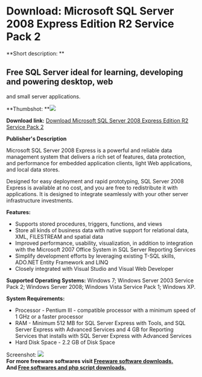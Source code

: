 # Download: Microsoft SQL Server 2008 Express Edition R2 Service Pack 2

**Short description: **

## Free SQL Server ideal for learning, developing and powering desktop, web
and small server applications.

  
**Thumbshot: **![](http://www.freewarefiles.com/screenshot/sqlsvrexp2008at_md.jpg)   
  
**Download link:** [Download Microsoft SQL Server 2008 Express Edition R2 Service Pack 2](http://freesoftwares.boysofts.com/Microsoft-SQL-Server-Express-Edition-Service-Pack-1_program_17936.html)  
  

**Publisher's Description**  
  

Microsoft SQL Server 2008 Express is a powerful and reliable data management
system that delivers a rich set of features, data protection, and performance
for embedded application clients, light Web applications, and local data
stores.

Designed for easy deployment and rapid prototyping, SQL Server 2008 Express is
available at no cost, and you are free to redistribute it with applications.
It is designed to integrate seamlessly with your other server infrastructure
investments.

**Features:**

  * Supports stored procedures, triggers, functions, and views 
  * Store all kinds of business data with native support for relational data, XML, FILESTREAM and spatial data 
  * Improved performance, usability, visualization, in addition to integration with the Microsoft 2007 Office System in SQL Server Reporting Services 
  * Simplify development efforts by leveraging existing T-SQL skills, ADO.NET Entity Framework and LINQ 
  * Closely integrated with Visual Studio and Visual Web Developer 

**Supported Operating Systems:** Windows 7; Windows Server 2003 Service Pack 2; Windows Server 2008; Windows Vista Service Pack 1; Windows XP.

**System Requirements:**

  * Processor - Pentium III - compatible processor with a minimum speed of 1 GHz or a faster processor 
  * RAM - Minimum 512 MB for SQL Server Express with Tools, and SQL Server Express with Advanced Services and 4 GB for Reporting Services that installs with SQL Server Express with Advanced Services 
  * Hard Disk Space - 2.2 GB of Disk Space 

  
  
Screenshot: ![](http://www.freewarefiles.com/screenshot/sqlsvrexp2008at.jpg)  
**For more freeware softwares visit [Freeware software downloads.](http://freesoftwares.boysofts.com/)**   
**And [Free softwares and php script downloads.](http://www.boysofts.com/)**

